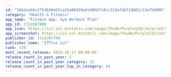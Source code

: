 ```yaml
---
id: "16b2ea66c275d840e03ca1ba80d39a5e30b67c0cc32daf4b71d601c13e75d999"
category: "Health & Fitness"
app_name: "Fitness App: Gym Workout Plan"
app_id: 1114387800
app_icon: https://is1-ssl.mzstatic.com/image/thumb/Purple126/v4/ac/a4/5b/aca45b94-fea8-d312-16f7-f20a3cba55e3/AppIcon-0-0-1x_U007emarketing-0-4-0-0-sRGB-0-85-220.png/1024x1024bb.png
app_screenshot: https://is1-ssl.mzstatic.com/image/thumb/Purple112/v4/57/12/4d/57124df9-e2f5-94d7-7932-42248927c3ba/53f7a59e-0573-4496-8351-0f956812ffcc_iPhone_6.5_en_1.jpg/1242x2688bb.png
publisher_id: 1114387799
publisher_name: "ITPlus LLC"
rank: 170
most_recent_release: 2023-10-17 00:00:00
release_count_in_past_year: 5
release_count_in_past_year_category: 21
release_count_in_past_year_top_in_category: 34
---
```

